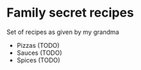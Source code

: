 # Family secret recipes

Set of recipes as given by my grandma

- Pizzas (TODO)
- Sauces (TODO)
- Spices (TODO)


